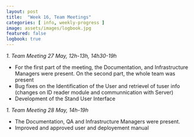 ```yaml
---
layout: post
title:  "Week 16, Team Meetings"
categories: [ info, weekly-progress ]
image: assets/images/logbook.jpg
featured: false
logbook: true
---
```


*1. Team Meeting 27 May, 12h-13h, 14h30-19h*
* For the first part of the meeting, the Documentation, and Infrastructure Managers were present. On the second part, the whole team was present
* Bug fixes on the Identification of the User and retrievel of tuser info (changes on ID reader module and communnication with Server)
* Development of the Stand User Interface

*1. Team Meeting 28 May, 14h-19h*
* The Documentation, QA and Infrastructure Managers were present. 
* Improved and approved user and deployement manual
